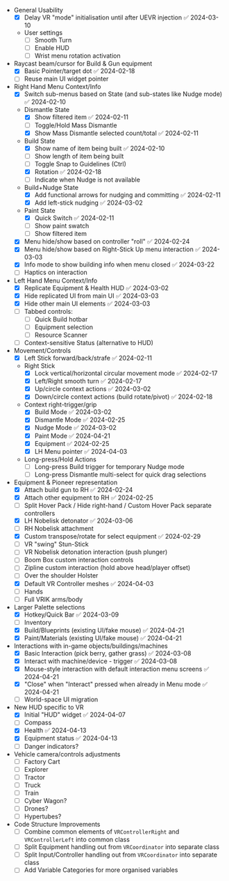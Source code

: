 - General Usability
	- [x] Delay VR "mode" initialisation until after UEVR injection ✅ 2024-03-10
	- User settings
		- [ ] Smooth Turn
		- [ ] Enable HUD
		- [ ] Wrist menu rotation activation
- Raycast beam/cursor for Build & Gun equipment
	- [x] Basic Pointer/target dot ✅ 2024-02-18
	- [ ] Reuse main UI widget pointer
- Right Hand Menu Context/Info
	- [x] Switch sub-menus based on State (and sub-states like Nudge mode) ✅ 2024-02-10
	- Dismantle State
		- [x] Show filtered item ✅ 2024-02-11
		- [ ] Toggle/Hold Mass Dismantle
		- [x] Show Mass Dismantle selected count/total ✅ 2024-02-11
	- Build State
		- [x] Show name of item being built ✅ 2024-02-10
		- [ ] Show length of item being built
		- [ ] Toggle Snap to Guidelines (Ctrl)
		- [x] Rotation ✅ 2024-02-18
		- [ ] Indicate when Nudge is not available
	- Build+Nudge State
		- [x] Add functional arrows for nudging and committing ✅ 2024-02-11
		- [x] Add left-stick nudging ✅ 2024-03-02
	- Paint State
		- [x] Quick Switch ✅ 2024-02-11
		- [ ] Show paint swatch
		- [ ] Show filtered item
	- [x] Menu hide/show based on controller "roll" ✅ 2024-02-24
	- [x] Menu hide/show based on Right-Stick Up menu interaction ✅ 2024-03-03
	- [x] Info mode to show building info when menu closed ✅ 2024-03-22
	- [ ] Haptics on interaction
- Left Hand Menu Context/Info
	- [x] Replicate Equipment & Health HUD ✅ 2024-03-02
	- [x] Hide replicated UI from main UI ✅ 2024-03-03
	- [x] Hide other main UI elements ✅ 2024-03-03
	- [ ] Tabbed controls:
		- [ ] Quick Build hotbar
		- [ ] Equipment selection
		- [ ] Resource Scanner
	- [ ] Context-sensitive Status (alternative to HUD)
- Movement/Controls
	- [x] Left Stick forward/back/strafe ✅ 2024-02-11
	- Right Stick
		- [x] Lock vertical/horizontal circular movement mode ✅ 2024-02-17
		- [x] Left/Right smooth turn ✅ 2024-02-17
		- [x] Up/circle context actions ✅ 2024-03-02
		- [x] Down/circle context actions (build rotate/pivot) ✅ 2024-02-18
	- Context right-trigger/grip
		- [x] Build Mode ✅ 2024-03-02
		- [x] Dismantle Mode ✅ 2024-02-25
		- [x] Nudge Mode ✅ 2024-03-02
		- [x] Paint Mode ✅ 2024-04-21
		- [x] Equipment ✅ 2024-02-25
		- [x] LH Menu pointer ✅ 2024-04-03
	- Long-press/Hold Actions
		- [ ] Long-press Build trigger for temporary Nudge mode
		- [ ] Long-press Dismantle multi-select for quick drag selections
- Equipment & Pioneer representation
	- [x] Attach build gun to RH ✅ 2024-02-24
	- [x] Attach other equipment to RH ✅ 2024-02-25
	- [ ] Split Hover Pack / Hide right-hand / Custom Hover Pack separate controllers
	- [x] LH Nobelisk detonator ✅ 2024-03-06
	- [ ] RH Nobelisk attachment
	- [x] Custom transpose/rotate for select equipment ✅ 2024-02-29
	- [ ] VR "swing" Stun-Stick
	- [ ] VR Nobelisk detonation interaction (push plunger)
	- [ ] Boom Box custom interaction controls
	- [ ] Zipline custom interaction (hold above head/player offset)
	- [ ] Over the shoulder Holster
	- [x] Default VR Controller meshes ✅ 2024-04-03
	- [ ] Hands
	- [ ] Full VRIK arms/body
- Larger Palette selections
	- [x] Hotkey/Quick Bar ✅ 2024-03-09
	- [ ] Inventory
	- [x] Build/Blueprints (existing UI/fake mouse) ✅ 2024-04-21
	- [x] Paint/Materials (existing UI/fake mouse) ✅ 2024-04-21
- Interactions with in-game objects/buildings/machines
	- [x] Basic Interaction (pick berry, gather grass) ✅ 2024-03-08
	- [x] Interact with machine/device - trigger ✅ 2024-03-08
	- [x] Mouse-style interaction with default interaction menu screens ✅ 2024-04-21
	- [x] "Close" when "Interact" pressed when already in Menu mode ✅ 2024-04-21
	- [ ] World-space UI migration
- New HUD specific to VR
	- [x] Initial "HUD" widget ✅ 2024-04-07
	- [ ] Compass
	- [x] Health ✅ 2024-04-13
	- [x] Equipment status ✅ 2024-04-13
	- [ ] Danger indicators?
- Vehicle camera/controls adjustments
	- [ ] Factory Cart
	- [ ] Explorer
	- [ ] Tractor
	- [ ] Truck
	- [ ] Train
	- [ ] Cyber Wagon?
	- [ ] Drones?
	- [ ] Hypertubes?
- Code Structure Improvements
	- [ ] Combine common elements of `VRControllerRight` and `VRControllerLeft` into common class
	- [ ] Split Equipment handling out from `VRCoordinator` into separate class
	- [ ] Split Input/Controller handling out from `VRCoordinator` into separate class
	- [ ] Add Variable Categories for more organised variables
